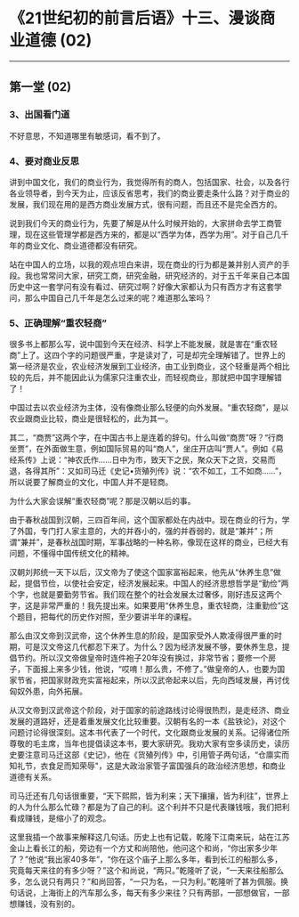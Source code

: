 # 《21世纪初的前言后语》十三、漫谈商业道德 (02)

------

## 第一堂 (02)

### 3、出国看门道

不好意思，不知道哪里有敏感词，看不到了。

### 4、要对商业反思

讲到中国文化，我们的商业行为，我觉得所有的商人，包括国家、社会，以及各行各业领导者，到今天为止，应该反省思考，我们的商业要走条什么路？对于商业的发展，我们现在用的是西方商业发展方式，很有问题，而且还不是完全西方的。

说到我们今天的商业行为，先要了解是从什么时候开始的，大家拼命去学工商管理，现在这些管理学都是西方来的，都是以“西学为体，西学为用”。对于自己几千年的商业文化、商业道德都没有研究。

站在中国人的立场，以我的观点坦白来讲，现在商业的行为都是兼并别人资产的手段。我也常常问大家，研究工商，研究金融，研究经济的，对于五千年来自己本国历史中这一套学问有没有看过、研究过啊？好像大家都认为只有西方才有这套学问，那么中国自己几千年是怎么过来的呢？难道那么笨吗？

### 5、正确理解“重农轻商”

很多书上都那么写，说中国到今天在经济、科学上不能发展，就是害在“重农轻商”上了。这四个字的问题很严重，字是读对了，可是却完全理解错了。世界上的第一经济是农业，农业经济发展到工业经济，由工业到商业，这个轻重是两个相比较的先后，并不能因此认为儒家只注重农业，而轻视商业，那就把中国字理解错了！

中国过去以农业经济为主体，没有像商业那么轻便的向外发展。“重农轻商”，是以农业跟商业比较，商业是很轻松的，此为其一。

其二，“商贾”这两个字，在中国古书上是连着的辞句。什么叫做“商贾”呀？“行商坐贾”，在外面做生意，例如国际贸易的叫“商人”，坐庄开店叫“贾人”。例如《易经系传》上说：“神农氏作……日中为市，致天下之民，聚众天下之货，交易而退，各得其所”：又如司马迁《史记•货殖列传》说：“农不如工，工不如商......”，所以说要了解商业的文化，中国人并不是轻商。

为什么大家会误解“重农轻商”呢？那是汉朝以后的事。

由于春秋战国到汉朝，三四百年间，这个国家都处在内战中。现在商业的行为，学了外国，专门打人家主意的，大的并吞小的，强的并吞弱的，就是“兼并”；所谓“兼并”，是春秋战国时期，军事战略的一种名称，像现在这样的商业，已经大有问题，不懂得中国传统文化的精神。

汉朝刘邦统一天下以后，汉文帝为了使这个国家富裕起来，他先从“休养生息”做起，提倡节俭，以使社会安定，经济发展起来。中国人的经济思想哲学是“勤俭”两个字，也就是要勤劳节省。我们现在整个的社会发展太过奢侈，刚好违反这两个字，这是非常严重的！我先提出来。如果要用“休养生息，重农轻商，注重勤俭”这个题目，把每代的历史作对照，至少要讲半年的课程。

那么由汉文帝到汉武帝，这个休养生息的阶段，是国家受外人欺凌得很严重的时期，可是汉文帝这几代都忍下来了。为什么？因为经济发展不够，要休养生息，提倡节约。所以汉文帝做皇帝时连件袍子20年没有换过，非常节省；要修一个房子，下面报上来多少钱，他说，“哎唷！那么贵，不修了。”做皇帝的人，也要为国家节省，把国家财政充实富裕起来，所以汉武帝起来以后，先向西域发展，再讨伐匈奴外患，向外拓展。

从汉文帝到汉武帝这个阶段，对于国家的前途路线讨论得很热烈，是走经济、商业发展的道路好，还是着重发展文化比较重要。汉朝有名的一本《盐铁论》，对这个问题讨论得很深刻。这本书代表了一个时代，文化跟商业发展的关系。记得诸位所尊敬的毛主席，当年也提倡读这本书，要大家研究。我劝大家有空多读历史，读历史要注意司马迁这部《史记》，他在《货殖列传》中，引用管子两句话，“仓廪实而知礼节，衣食足而知荣辱"，这是大政治家管子富国强兵的政治经济思想，和商业道德有关系。

司马迁还有几句话很重要，“天下熙熙，皆为利来；天下攘攘，皆为利往”，世界上的人为什么那么忙碌？都是为了自己的利。这个利并不只是代表赚钱哦，我们把利看成赚钱，是缩小了的观念。

这里我插一个故事来解释这几句话。历史上也有记载，乾隆下江南来玩，站在江苏金山上看长江的船，旁边有一个方丈和尚陪他，他问这个和尚，“你出家多少年了？”他说“我出家40多年”，“你在这个庙子上那么多年，看到长江的船那么多，究竟每天来往的有多少呀？”这个和尚说，“两只。”乾隆听了说，“一天来往船那么多，怎么说只有两只？”和尚回答，“一只为名，一只为利。”乾隆听了甚为佩服。换句话说，上海街上的汽车那么多，每天有多少来往？只有两部，一部想做官，一部想赚钱，没有别的。